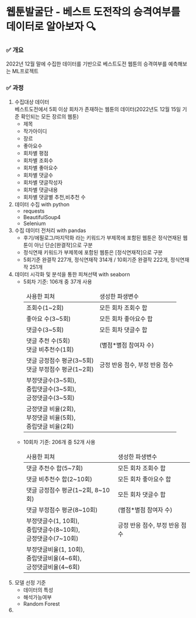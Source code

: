 # 웹툰발굴단 - 베스트 도전작의 승격여부를 데이터로 알아보자 🔍

### ✅ 개요

2022년 12월 말에 수집한 데이터를 기반으로 베스트도전 웹툰의 승격여부를 예측해보는 ML프로젝트
<br>

### ✅ 과정

<ol>
<li>
수집대상 데이터 <br>
베스트도전에서 5회 이상 회차가 존재하는 웹툰의 데이터(2022년도 12월 15일 기준 확인되는 모든 장르의 웹툰)
<ul>
<li>제목</li>
<li>작가아이디</li>
<li>장르</li>
<li>좋아요수</li>
<li>회차별 평점</li>
<li>회차별 조회수</li>
<li>회차별 좋아요수</li>
<li>회차별 댓글수</li>
<li>회차별 댓글작성자</li>
<li>회차별 댓글내용</li>
<li>회차별 댓글별 추천,비추천 수</li>
</ul>
</li>
<li>
데이터 수집 with python
<ul>
<li>requests</li>
<li>BeautifulSoup4</li>
<li>Selenium</li>
</ul>
</li>
<li>
수집 데이터 전처리 with pandas
<ul>
<li>후기/에필로그/마지막화 라는 키워드가 부제목에 포함된 웹툰은 정식연재된 웹툰이 아닌 단순[완결작]으로 구분</li>
<li>정식연재 키워드가 부제목에 포함된 웹툰은 [정식연재작]으로 구분</li>
<li>5회기준 완결작 227개, 정식연재작 314개 / 10회기준 완결작 222개, 정식연재작 251개</li>
</ul>
</li>
<li>
데이터 시각화 및 분석을 통한 피쳐선택 with seaborn
<ul>
<li>
5회차 기준: 106개 중 37개 사용
<table>
<thead>
<tr>
<td>사용한 피쳐</td>
<td>생성한 파생변수</td>
</tr>
</thead>
<tbody>
<tr>
<td>조회수(1~2회)</td>
<td>모든 회차 조회수 합</td>
</tr>
<tr>
<td>좋아요 수(3~5회)</td>
<td>모든 회차 좋아요수 합</td>
</tr>
<tr>
<td>댓글수(3~5회)</td>
<td>모든 회차 댓글수 합</td>
</tr>
<tr>
<td>댓글 추천 수(5회)<br>댓글 비추천수(1회)</td>
<td>(별점*별점 참여자 수)</td>
</tr>
<tr>
<td>댓글 긍정점수 평균(3~5회)<br>댓글 부정점수 평균(1~2회)</td>
<td>긍정 반응 점수, 부정 반응 점수</td>
</tr>
<tr>
<td>부정댓글수(3~5회), <br>중립댓글수(3~5회),<br>긍정댓글수(3~5회)</td>
<td></td>
</tr>
<tr>
<td>긍정댓글 비율(2회), <br>부정댓글 비율(5회), <br>중립댓글 비율(2회)</td>
<td></td>
</tr>
</tbody>
</table>
</li>

<li>
10회차 기준: 206개 중 52개 사용
<table>
<thead>
<tr>
<td>사용한 피쳐</td>
<td>생성한 파생변수</td>
</tr>
</thead>
<tbody>
<tr>
<td>댓글 추천수 합(5~7회)</td>
<td>모든 회차 조회수 합</td>
</tr>
<tr>
<td>댓글 비추천수 합(2~10회)</td>
<td>모든 회차 좋아요수 합</td>
</tr>
<tr>
<td>댓글 긍정점수 평균(1~2회, 8~10회)</td>
<td>모든 회차 댓글수 합</td>
</tr>
<tr>
<td>댓글 부정점수 평균(8~10회)</td>
<td>(별점*별점 참여자 수)</td>
</tr>
<tr>
<td>부정댓글수(1, 10회), <br>중립댓글수(8~10회), <br>긍정댓글수(7~10회)</td>
<td>긍정 반응 점수, 부정 반응 점수</td>
</tr>
<tr>
<td>부정댓글비율(1, 10회), <br>중립댓글비율(4~6회), <br>긍정댓글비율(4~6회)</td>
<td></td>
</tr>
</tbody>
</table>
</li>
</ul>
</li>
<li>
모델 선정 기준
<ul>
<li>
데이터의 특성
</li>
<li>
해석가능여부
</li>
</ul>
<ul>
<li>Random Forest</li>
</ul>
</li>
<li></li>
</ol>
